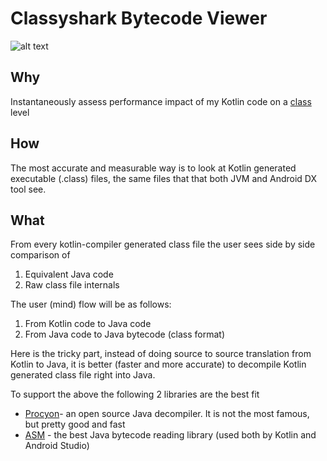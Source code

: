 # Classyshark Bytecode Viewer

![alt text](https://github.com/borisf/classyshark-bytecode-viewer/blob/master/img/CS%20Viewer.png)

## Why
Instantaneously assess performance impact of my Kotlin code on a [class](https://en.wikipedia.org/wiki/Java_class_file) level

## How
The most accurate and measurable way is to look at Kotlin generated executable (.class) files, the same files that that both JVM and Android DX tool see. 

## What
From every kotlin-compiler generated class file the user sees side by side comparison of

1. Equivalent Java code
2. Raw class file internals
 
The user (mind) flow will be as follows:
1. From Kotlin code to Java code
2. From Java code to Java bytecode (class format)
 
Here is the tricky part, instead of doing source to source translation from Kotlin to Java, it is 
better (faster and more accurate) to decompile Kotlin generated class file right into Java.
 
To support the above the following 2 libraries are the best fit
* [Procyon](https://bitbucket.org/mstrobel/procyon/wiki/Java%20Decompiler)- an open source Java decompiler. It is not the most famous, but pretty good and fast
* [ASM](http://asm.ow2.org/) - the best Java bytecode reading library (used both by Kotlin and Android Studio)

